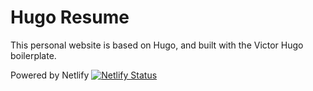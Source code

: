 # Hugo Resume

This personal website is based on Hugo, and built with the Victor Hugo boilerplate.

Powered by Netlify
[![Netlify Status](https://api.netlify.com/api/v1/badges/a0364e00-b4bc-4ebe-a8ed-bc894b5350e4/deploy-status)](https://app.netlify.com/sites/hugo-static-resume/deploys)
